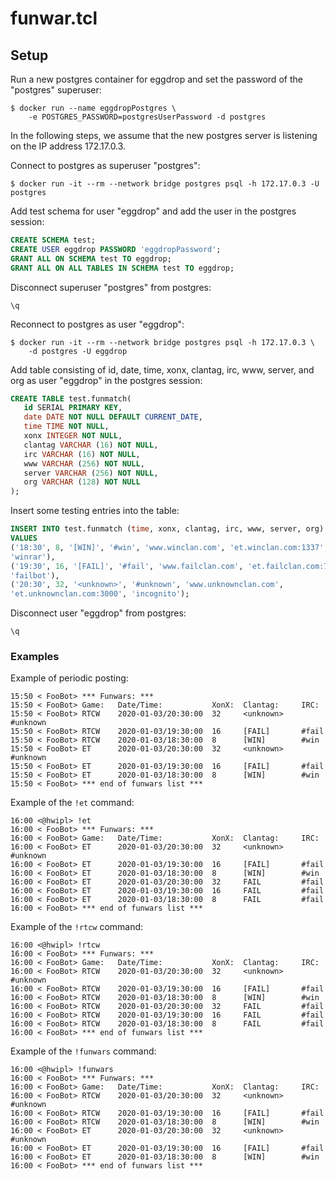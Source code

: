 # funwar.tcl

## Setup

Run a new postgres container for eggdrop and set the password of the "postgres"
superuser:

```console
$ docker run --name eggdropPostgres \
	-e POSTGRES_PASSWORD=postgresUserPassword -d postgres
```

In the following steps, we assume that the new postgres server is listening on
the IP address 172.17.0.3.

Connect to postgres as superuser "postgres":

```console
$ docker run -it --rm --network bridge postgres psql -h 172.17.0.3 -U postgres
```

Add test schema for user "eggdrop" and add the user in the postgres session:

```sql
CREATE SCHEMA test;
CREATE USER eggdrop PASSWORD 'eggdropPassword';
GRANT ALL ON SCHEMA test TO eggdrop;
GRANT ALL ON ALL TABLES IN SCHEMA test TO eggdrop;
```

Disconnect superuser "postgres" from postgres:

```
\q
```

Reconnect to postgres as user "eggdrop":

```console
$ docker run -it --rm --network bridge postgres psql -h 172.17.0.3 \
	-d postgres -U eggdrop
```

Add table consisting of id, date, time, xonx, clantag, irc, www, server, and
org as user "eggdrop" in the postgres session:

```sql
CREATE TABLE test.funmatch(
   id SERIAL PRIMARY KEY,
   date DATE NOT NULL DEFAULT CURRENT_DATE,
   time TIME NOT NULL,
   xonx INTEGER NOT NULL,
   clantag VARCHAR (16) NOT NULL,
   irc VARCHAR (16) NOT NULL,
   www VARCHAR (256) NOT NULL,
   server VARCHAR (256) NOT NULL,
   org VARCHAR (128) NOT NULL
);
```

Insert some testing entries into the table:

```sql
INSERT INTO test.funmatch (time, xonx, clantag, irc, www, server, org)
VALUES
('18:30', 8, '[WIN]', '#win', 'www.winclan.com', 'et.winclan.com:1337',
'winrar'),
('19:30', 16, '[FAIL]', '#fail', 'www.failclan.com', 'et.failclan.com:7331',
'failbot'),
('20:30', 32, '<unknown>', '#unknown', 'www.unknownclan.com',
'et.unknownclan.com:3000', 'incognito');
```

Disconnect user "eggdrop" from postgres:

```
\q
```

### Examples

Example of periodic posting:

```
15:50 < FooBot> *** Funwars: ***
15:50 < FooBot> Game:   Date/Time:           XonX:  Clantag:     IRC:
15:50 < FooBot> RTCW    2020-01-03/20:30:00  32     <unknown>    #unknown
15:50 < FooBot> RTCW    2020-01-03/19:30:00  16     [FAIL]       #fail
15:50 < FooBot> RTCW    2020-01-03/18:30:00  8      [WIN]        #win
15:50 < FooBot> ET      2020-01-03/20:30:00  32     <unknown>    #unknown
15:50 < FooBot> ET      2020-01-03/19:30:00  16     [FAIL]       #fail
15:50 < FooBot> ET      2020-01-03/18:30:00  8      [WIN]        #win
15:50 < FooBot> *** end of funwars list ***
```

Example of the `!et` command:

```
16:00 <@hwipl> !et
16:00 < FooBot> *** Funwars: ***
16:00 < FooBot> Game:   Date/Time:           XonX:  Clantag:     IRC:
16:00 < FooBot> ET      2020-01-03/20:30:00  32     <unknown>    #unknown
16:00 < FooBot> ET      2020-01-03/19:30:00  16     [FAIL]       #fail
16:00 < FooBot> ET      2020-01-03/18:30:00  8      [WIN]        #win
16:00 < FooBot> ET      2020-01-03/20:30:00  32     FAIL         #fail
16:00 < FooBot> ET      2020-01-03/19:30:00  16     FAIL         #fail
16:00 < FooBot> ET      2020-01-03/18:30:00  8      FAIL         #fail
16:00 < FooBot> *** end of funwars list ***
```

Example of the `!rtcw` command:

```
16:00 <@hwipl> !rtcw
16:00 < FooBot> *** Funwars: ***
16:00 < FooBot> Game:   Date/Time:           XonX:  Clantag:     IRC:
16:00 < FooBot> RTCW    2020-01-03/20:30:00  32     <unknown>    #unknown
16:00 < FooBot> RTCW    2020-01-03/19:30:00  16     [FAIL]       #fail
16:00 < FooBot> RTCW    2020-01-03/18:30:00  8      [WIN]        #win
16:00 < FooBot> RTCW    2020-01-03/20:30:00  32     FAIL         #fail
16:00 < FooBot> RTCW    2020-01-03/19:30:00  16     FAIL         #fail
16:00 < FooBot> RTCW    2020-01-03/18:30:00  8      FAIL         #fail
16:00 < FooBot> *** end of funwars list ***
```

Example of the `!funwars` command:

```
16:00 <@hwipl> !funwars
16:00 < FooBot> *** Funwars: ***
16:00 < FooBot> Game:   Date/Time:           XonX:  Clantag:     IRC:
16:00 < FooBot> RTCW    2020-01-03/20:30:00  32     <unknown>    #unknown
16:00 < FooBot> RTCW    2020-01-03/19:30:00  16     [FAIL]       #fail
16:00 < FooBot> RTCW    2020-01-03/18:30:00  8      [WIN]        #win
16:00 < FooBot> ET      2020-01-03/20:30:00  32     <unknown>    #unknown
16:00 < FooBot> ET      2020-01-03/19:30:00  16     [FAIL]       #fail
16:00 < FooBot> ET      2020-01-03/18:30:00  8      [WIN]        #win
16:00 < FooBot> *** end of funwars list ***
```
